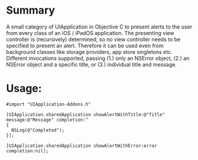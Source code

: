 # Summary
A small category of UIApplication in Objective C to present alerts to the user from every class of an iOS / iPadOS application.
The presenting view controller is (recursively) determined, so no view controller needs to be specified to present an alert. Therefore it can be used even from background classes like storage providers, app store singletons etc.
Different invocations supported, passing (1.) only an NSError object, (2.) an NSError object and a specific title, or (3.) individual title and message.
# Usage:
```
#import "UIApplication-Addons.h"

[UIApplication.sharedApplication showAlertWithTitle:@"Title" message:@"Message" completion:^
{
  NSLog(@"Completed");
}];

[UIApplication.sharedApplication showAlertWithError:error completion:nil];
```
